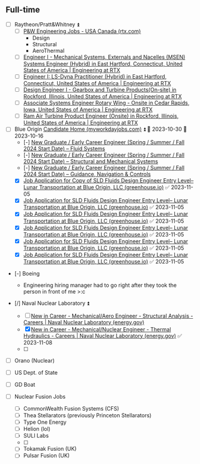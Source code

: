 ## Full-time

- [ ] Raytheon/Pratt&Whitney ⏫
	- [ ] [P&W Engineering Jobs - USA Canada (rtx.com)](https://careers.rtx.com/pratt-and-whitney-engineering-jobs)
		- Design
		- Structural
		- AeroThermal
	- [ ] [Engineer I - Mechanical Systems, Externals and Nacelles (MSEN) Systems Engineer (Hybrid) in East Hartford, Connecticut, United States of America | Engineering at RTX](https://careers.rtx.com/global/en/job/01644918/Engineer-I-Mechanical-Systems-Externals-and-Nacelles-MSEN-Systems-Engineer-Hybrid)
	- [ ] [Engineer I: LS-Dyna Practitioner (Hybrid) in East Hartford, Connecticut, United States of America | Engineering at RTX](https://careers.rtx.com/global/en/job/01636275/Engineer-I-LS-Dyna-Practitioner-Hybrid)
	- [ ] [Design Engineer I - Gearbox and Turbine Products(On-site) in Rockford, Illinois, United States of America | Engineering at RTX](https://careers.rtx.com/global/en/job/01653466/Design-Engineer-I-Gearbox-and-Turbine-Products-On-site)
	- [ ] [Associate Systems Engineer Rotary Wing - Onsite in Cedar Rapids, Iowa, United States of America | Engineering at RTX](https://careers.rtx.com/global/en/job/01636052/Associate-Systems-Engineer-Rotary-Wing-Onsite)
	- [ ] [Ram Air Turbine Product Engineer (Onsite) in Rockford, Illinois, United States of America | Engineering at RTX](https://careers.rtx.com/global/en/job/01659161/Ram-Air-Turbine-Product-Engineer-Onsite)

- [ ] Blue Origin [Candidate Home (myworkdayjobs.com)](https://blueorigin.wd5.myworkdayjobs.com/en-US/BlueOrigin/userHome?q=new%20graduate&jobFamilyGroup=5f32d2b8465201d2518e5cd93717dc43) ⏫  📅 2023-10-30 🛫 2023-10-16 
	- [-] [New Graduate / Early Career Engineer (Spring / Summer / Fall 2024 Start Date) – Fluid Systems](https://blueorigin.wd5.myworkdayjobs.com/en-US/BlueOrigin/job/Seattle-WA/New-Graduate---Early-Career-Engineer--Spring---Summer---Fall-2024-Start-Date----Fluid-Systems_R36299?q=new%20graduate&jobFamilyGroup=5f32d2b8465201d2518e5cd93717dc43)
	- [-] [New Graduate / Early Career Engineer (Spring / Summer / Fall 2024 Start Date) – Structural and Mechanical Systems](https://blueorigin.wd5.myworkdayjobs.com/en-US/BlueOrigin/job/Seattle-WA/New-Graduate---Early-Career-Engineer--Spring---Summer---Fall-2024-Start-Date----Structural---Mechanical-Systems_R36302?q=new%20graduate&jobFamilyGroup=5f32d2b8465201d2518e5cd93717dc43)
	- [-] [New Graduate / Early Career Engineer (Spring / Summer / Fall 2024 Start Date) – Guidance, Navigation & Controls](https://blueorigin.wd5.myworkdayjobs.com/en-US/BlueOrigin/job/Seattle-WA/New-Graduate---Early-Career-Engineer--Spring---Summer---Fall-2024-Start-Date----Guidance--Navigation---Controls_R36301-1?q=new%20graduate&jobFamilyGroup=5f32d2b8465201d2518e5cd93717dc43)
	- [x] [Job Application for Copy of SLD Fluids Design Engineer Entry Level– Lunar Transportation at Blue Origin, LLC (greenhouse.io)](https://boards.greenhouse.io/blueoriginllc/jobs/4298975006) ✅ 2023-11-05
	- [x] [Job Application for SLD Fluids Design Engineer Entry Level– Lunar Transportation at Blue Origin, LLC (greenhouse.io)](https://boards.greenhouse.io/blueoriginllc/jobs/4298976006) ✅ 2023-11-05
	- [x] [Job Application for SLD Fluids Design Engineer Entry Level– Lunar Transportation at Blue Origin, LLC (greenhouse.io)](https://boards.greenhouse.io/blueoriginllc/jobs/4298974006?gh_jid=4298974006) ✅ 2023-11-05
	- [x] [Job Application for SLD Fluids Design Engineer Entry Level– Lunar Transportation at Blue Origin, LLC (greenhouse.io)](https://boards.greenhouse.io/blueoriginllc/jobs/4293335006?gh_jid=4293335006) ✅ 2023-11-05
	- [x] [Job Application for SLD Fluids Design Engineer Entry Level– Lunar Transportation at Blue Origin, LLC (greenhouse.io)](https://boards.greenhouse.io/blueoriginllc/jobs/4298971006?gh_jid=4298971006) ✅ 2023-11-05
	- [x] [Job Application for SLD Fluids Design Engineer Entry Level– Lunar Transportation at Blue Origin, LLC (greenhouse.io)](https://boards.greenhouse.io/blueoriginllc/jobs/4298973006?gh_jid=4298973006) ✅ 2023-11-05

- [-] Boeing
	- Engineering hiring manager had to go right after they took the person in front of me >:c

- [/] Naval Nuclear Laboratory ⏫ 
	- [ ] [New in Career - Mechanical/Aero Engineer - Structural Analysis - Careers | Naval Nuclear Laboratory (energy.gov)](https://navalnuclearlab.energy.gov/job-search/job-detail/?job-id=2372)
	- [x] [New in Career - Mechanical/Nuclear Engineer - Thermal Hydraulics - Careers | Naval Nuclear Laboratory (energy.gov)](https://navalnuclearlab.energy.gov/job-search/job-detail/?job-id=2373) ✅ 2023-11-08
	- [ ] 

- [ ] Orano (Nuclear)

- [ ] US Dept. of State

- [ ] GD Boat

- [ ] Nuclear Fusion Jobs
	- [ ] CommonWealth Fusion Systems (CFS)
	- [ ] Thea Stellarators (previously Princeton Stellarators)
	- [ ] Type One Energy
	- [ ] Helion (lol)
	- [ ] SULI Labs
	- [ ] 
	- [ ] Tokamak Fusion (UK)
	- [ ] Pulsar Fusion (UK)